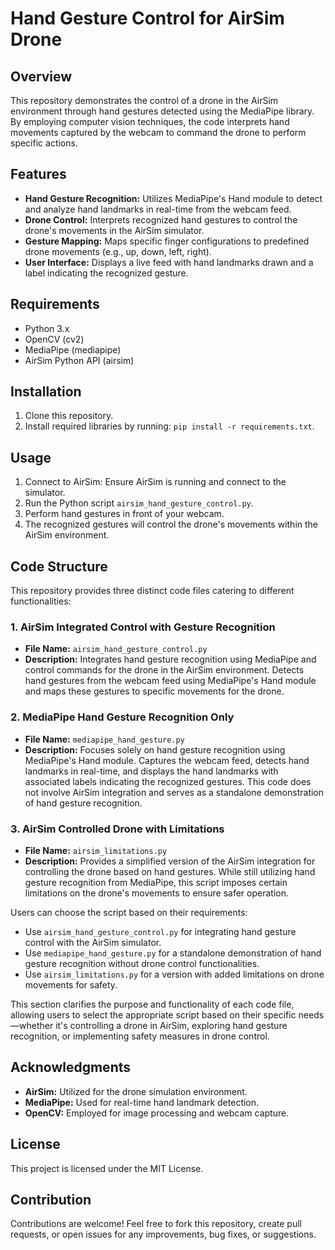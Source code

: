 # Hand Gesture Control for AirSim Drone

## Overview
This repository demonstrates the control of a drone in the AirSim environment through hand gestures detected using the MediaPipe library. By employing computer vision techniques, the code interprets hand movements captured by the webcam to command the drone to perform specific actions.

## Features
- **Hand Gesture Recognition:** Utilizes MediaPipe's Hand module to detect and analyze hand landmarks in real-time from the webcam feed.
- **Drone Control:** Interprets recognized hand gestures to control the drone's movements in the AirSim simulator.
- **Gesture Mapping:** Maps specific finger configurations to predefined drone movements (e.g., up, down, left, right).
- **User Interface:** Displays a live feed with hand landmarks drawn and a label indicating the recognized gesture.

## Requirements
- Python 3.x
- OpenCV (cv2)
- MediaPipe (mediapipe)
- AirSim Python API (airsim)

## Installation
1. Clone this repository.
2. Install required libraries by running: `pip install -r requirements.txt`.

## Usage
1. Connect to AirSim: Ensure AirSim is running and connect to the simulator.
2. Run the Python script `airsim_hand_gesture_control.py`.
3. Perform hand gestures in front of your webcam.
4. The recognized gestures will control the drone's movements within the AirSim environment.

## Code Structure
This repository provides three distinct code files catering to different functionalities:

### 1. AirSim Integrated Control with Gesture Recognition
- **File Name:** `airsim_hand_gesture_control.py`
- **Description:** Integrates hand gesture recognition using MediaPipe and control commands for the drone in the AirSim environment. Detects hand gestures from the webcam feed using MediaPipe's Hand module and maps these gestures to specific movements for the drone.

### 2. MediaPipe Hand Gesture Recognition Only
- **File Name:** `mediapipe_hand_gesture.py`
- **Description:** Focuses solely on hand gesture recognition using MediaPipe's Hand module. Captures the webcam feed, detects hand landmarks in real-time, and displays the hand landmarks with associated labels indicating the recognized gestures. This code does not involve AirSim integration and serves as a standalone demonstration of hand gesture recognition.

### 3. AirSim Controlled Drone with Limitations
- **File Name:** `airsim_limitations.py`
- **Description:** Provides a simplified version of the AirSim integration for controlling the drone based on hand gestures. While still utilizing hand gesture recognition from MediaPipe, this script imposes certain limitations on the drone's movements to ensure safer operation.

Users can choose the script based on their requirements:
- Use `airsim_hand_gesture_control.py` for integrating hand gesture control with the AirSim simulator.
- Use `mediapipe_hand_gesture.py` for a standalone demonstration of hand gesture recognition without drone control functionalities.
- Use `airsim_limitations.py` for a version with added limitations on drone movements for safety.

This section clarifies the purpose and functionality of each code file, allowing users to select the appropriate script based on their specific needs—whether it's controlling a drone in AirSim, exploring hand gesture recognition, or implementing safety measures in drone control.

## Acknowledgments
- **AirSim:** Utilized for the drone simulation environment.
- **MediaPipe:** Used for real-time hand landmark detection.
- **OpenCV:** Employed for image processing and webcam capture.

## License
This project is licensed under the MIT License.

## Contribution
Contributions are welcome! Feel free to fork this repository, create pull requests, or open issues for any improvements, bug fixes, or suggestions.

